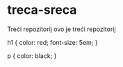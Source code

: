 # treca-sreca
Treći repozitorij
ovo je treći repozitorij

h1 {
    color: red;
    font-size: 5em;
}

p {
    color: black;
}
